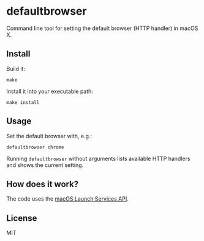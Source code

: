 defaultbrowser
==============

Command line tool for setting the default browser (HTTP handler) in macOS X.

Install
-------

Build it:

```
make
```

Install it into your executable path:

```
make install
```

Usage
-----

Set the default browser with, e.g.:

```
defaultbrowser chrome
```

Running `defaultbrowser` without arguments lists available HTTP handlers and shows the current setting.

How does it work?
-----------------

The code uses the [macOS Launch Services API](https://developer.apple.com/documentation/coreservices/launch_services).

License
-------

MIT
